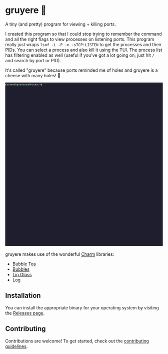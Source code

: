 # gruyere 🧀
A tiny (and pretty) program for viewing + killing ports. 

I created this program so that I could stop trying to remember the command and all the right flags to view processes on listening ports. This program really just wraps `lsof -i -P -n -sTCP:LISTEN` to get the processes and their PIDs. You can select a process and also kill it using the TUI. The process list has filtering enabled as well (useful if you've got a lot going on; just hit `/` and search by port or PID).

It's called "gruyere" because ports reminded me of holes and gruyere is a cheese with many holes! 🧀

![](gruyere.gif)

gruyere makes use of the wonderful [Charm](https://github.com/charmbracelet) libraries:
- [Bubble Tea](https://github.com/charmbracelet/bubbletea)
- [Bubbles](https://github.com/charmbracelet/bubbles)
- [Lip Gloss](https://github.com/charmbracelet/lipgloss)
- [Log](https://github.com/charmbracelet/log)

## Installation
You can install the appropriate binary for your operating system by visiting the [Releases page](https://github.com/savannahostrowski/gruyere/releases).

## Contributing
Contributions are welcome! To get started, check out the [contributing guidelines](CONTRIBUTING.md).